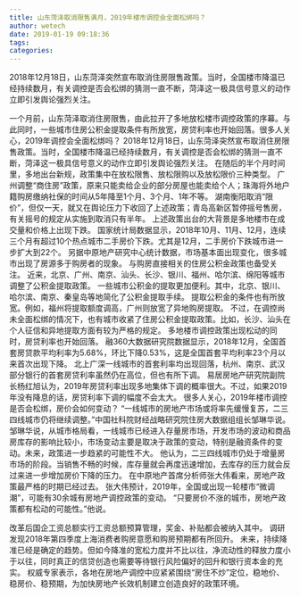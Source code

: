 ```yaml
---
title: 山东菏泽取消限售满月，2019年楼市调控会全面松绑吗？
author: wetech
date: 2019-01-19 09:18:36
tags: 
categories: 
---
```

2018年12月18日，山东菏泽突然宣布取消住房限售政策。当时，全国楼市降温已经持续数月，有关调控是否会松绑的猜测一直不断，菏泽这一极具信号意义的动作立即引发舆论强烈关注。
<!-- more -->
一个月前，山东菏泽取消住房限售，由此拉开了多地放松楼市调控政策的序幕。与此同时，一些城市住房公积金提取条件有所放宽，房贷利率也开始回落。很多人关心，2019年调控会全面松绑吗？
2018年12月18日，山东菏泽突然宣布取消住房限售政策。当时，全国楼市降温已经持续数月，有关调控是否会松绑的猜测一直不断，菏泽这一极具信号意义的动作立即引发舆论强烈关注。
在随后的半个月时间里，多地出台新规，政策集中在放松限售、放松限购以及放松限价三种类型。
广州调整“商住房”政策，原来只能卖给企业的部分房屋也能卖给个人；珠海将外地户籍购房缴纳社保的时间从5年降至1个月、3个月、1年不等。
湖南衡阳取消“限价”，但仅一天，就又在舆论压力下收回了上述政策；青岛高新区暂停摇号售房，有关摇号的规定从实施到取消只有半年。
上述政策出台的大背景是多地楼市在成交量和价格上出现下跌。
国家统计局数据显示，2018年10月、11月、12月，连续三个月有超过10个热点城市二手房价下跌。尤其是12月，二手房价下跌城市进一步扩大到22个。
另据中原地产研究中心统计数据，市场基本面出现变化，很多城市出现了房源多于购房者的现象。
与购房直接相关的住房公积金政策也备受关注。
近来，北京、广州、南京、汕头、长沙、银川、福州、哈尔滨、绵阳等城市调整了公积金提取政策。
一些城市公积金的提取更加便利。其中，北京、银川、哈尔滨、南京、秦皇岛等地简化了公积金提取手续。
提取公积金的条件也有所放宽。例如，福州将提取额度调高，广州则放宽了异地购房提取。
不过，在调控尚未全面松绑的情况下，也有城市收紧了住房公积金提取政策。比如，长沙、汕头在个人征信和异地提取方面有较为严格的规定。
多地楼市调控政策出现松动的同时，房贷利率也开始回落。
融360大数据研究院数据显示，2018年12月，全国首套房贷款平均利率为5.68%，环比下降0.53%，这是全国首套平均利率23个月以来首次出现下降。
北上广深一线城市的首套利率均出现回落，杭州、南京、武汉部分银行的首套房贷利率虽然仍在高位，但也有所下调。
易居房地产研究院副院长杨红旭认为，2019年房贷利率出现多地集体下调的概率很大。不过，如果2019年没有降息的话，房贷利率下调的幅度不会太大。
很多人关心，2019年楼市调控是否会松绑，房价会如何变动？
“一线城市的房地产市场或将率先缓慢复苏，二三四线城市仍将继续调整。”中国社科院财经战略研究院住房大数据组组长邹琳华说。
邹琳华说，从城市格局看，一线城市已经进入存量房市场，开发市场的波动和商品房库存的影响比较小，市场变动主要是取决于政策的变动，特别是融资条件的变动。未来，政策进一步趋紧的可能性不大。
他认为，二三四线城市仍处于增量房市场的阶段。当销售不畅的时候，库存量就会再度迅速增加，去库存的压力就会反过来进一步增加房价下降的压力。
在中原地产首席分析师张大伟看来，房地产政策最严格的时期已经过去。
张大伟预计，2019年，全国或出现一轮楼市“微调潮”，可能有30余城有房地产调控政策的变动。
“只要房价不涨的城市，房地产政策都有松动的可能性。”他说。
 
 
改革后国企工资总额实行工资总额预算管理，奖金、补贴都会被纳入其中。
调研发现2018年第四季度上海消费者购房意愿和购房预期都有所回升。
未来，持续降准已经是确定的趋势。但如今降准的宽松力度并不比以往，净流动性的释放力度小于以往，同时真正的信贷创造也需要等待银行风险偏好的回升和银行资本金的充实。
权威专家表示，各地在房地产调控中应紧紧围绕“房住不炒”定位，稳地价、稳房价、稳预期，为加快房地产长效机制建立创造良好的政策环境。
